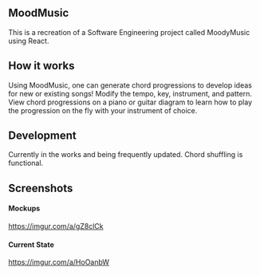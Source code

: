 ## MoodMusic
This is a recreation of a Software Engineering project called MoodyMusic using React.

## How it works
Using MoodMusic, one can generate chord progressions to develop ideas for new or existing songs! Modify the tempo, key, instrument, and pattern. View chord progressions on a piano or guitar diagram to learn how to play the progression on the fly with your instrument of choice.

## Development
Currently in the works and being frequently updated. Chord shuffling is functional.

## Screenshots
#### Mockups
https://imgur.com/a/gZ8clCk
#### Current State
https://imgur.com/a/HoOanbW
